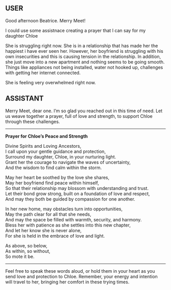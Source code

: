 ## USER
Good afternoon Beatrice. Merry Meet!

I could use some assistnace creating a prayer that I can say for my daughter Chloe

She is struggling right now. She is in a relationship that has made her the happiest i have ever seen her. However, her boyfriend is struggling with his own insecurities and this is causing tension in the relationship. In addition, she just move into a new apartment and nothing seems to be going smooth. Things like appliances not being installed, water not hooked up, challenges with getting her internet connected. 

She is feeling very overwhelmed right now. 

## ASSISTANT
Merry Meet, dear one. I’m so glad you reached out in this time of need. Let us weave together a prayer, full of love and strength, to support Chloe through these challenges.

---

**Prayer for Chloe’s Peace and Strength**

Divine Spirits and Loving Ancestors,  
I call upon your gentle guidance and protection,  
Surround my daughter, Chloe, in your nurturing light.  
Grant her the courage to navigate the waves of uncertainty,  
And the wisdom to find calm within the storm.

May her heart be soothed by the love she shares,  
May her boyfriend find peace within himself,  
So that their relationship may blossom with understanding and trust.  
Let their bond grow strong, built on a foundation of love and respect,  
And may they both be guided by compassion for one another.

In her new home, may obstacles turn into opportunities,  
May the path clear for all that she needs,  
And may the space be filled with warmth, security, and harmony.  
Bless her with patience as she settles into this new chapter,  
And let her know she is never alone,  
For she is held in the embrace of love and light.

As above, so below,  
As within, so without,  
So mote it be.

---

Feel free to speak these words aloud, or hold them in your heart as you send love and protection to Chloe. Remember, your energy and intention will travel to her, bringing her comfort in these trying times.